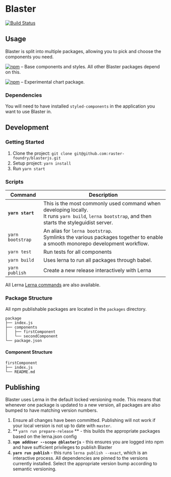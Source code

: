 # Blaster
[![Build Status](https://travis-ci.org/raster-foundry/blasterjs.svg?branch=master)](https://travis-ci.org/raster-foundry/blasterjs)

## Usage

Blaster is split into multiple packages, allowing you to pick and choose the components you need.

[![npm](https://img.shields.io/npm/v/@blasterjs/core.svg?label=@blasterjs/core)](https://www.npmjs.com/package/@blasterjs/core) &ndash; Base components and styles. All other Blaster packages depend on this.

[![npm](https://img.shields.io/npm/v/@blasterjs/chart.svg?label=@blasterjs/chart)](https://www.npmjs.com/package/@blasterjs/chart) &ndash; Experimental chart package.

### Dependencies

You will need to have installed `styled-components` in the application you want to use Blaster in.

## Development

### Getting Started
1. Clone the project: `git clone git@github.com:raster-foundry/blasterjs.git`
3. Setup project: `yarn install`
4. Run `yarn start`

### Scripts
| Command | Description |
|------------------|----------------------------------------------------------------------------------------------------------------------------------------------------------|
| **`yarn start`**  | This is the most commonly used command when developing locally. <br/>  It runs `yarn build`, `lerna bootstrap`, and then starts the styleguidist server. |
| `yarn bootstrap`  | An alias for `lerna bootstrap`. <br/> Symlinks the various packages together to enable a smooth monorepo development workflow. |
| `yarn test`  | Run tests for all components |
| `yarn build` | Uses lerna to run all packages through babel. |
| `yarn publish` | Create a new release interactively with Lerna |


All Lerna [Lerna commands](https://lernajs.io/) are also available.

### Package Structure

All npm publishable packages are located in the `packages` directory.

```
package
├── index.js
├── components
│   ├── firstComponent
│   └── secondComponent
└── package.json
```

#### Component Structure

```
firstComponent
├── index.js
└── README.md
```

## Publishing

Blaster uses Lerna in the default locked versioning mode.
This means that whenever one package is updated to a new version, all packages are also bumped to have matching version numbers.

1) Ensure all changes have been committed. Publishing will not work if your local version is not up to date with `master`.
1) ** `yarn run prepare-release` ** - this builds the appropriate packages based on the lerna.json config
1) **`npm addUser --scope @blasterjs`** - this ensures you are logged into npm and have sufficient privileges to publish Blaster
1) **`yarn run publish`** - this runs `lerna publish --exact`, which is an interactive process. All dependencies are pinned to the versions currently installed. Select the appropriate version bump according to semantic versioning.
